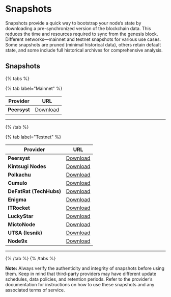 # Snapshots

Snapshots provide a quick way to bootstrap your node’s state by downloading a pre-synchronized version of the blockchain data. This reduces the time and resources required to sync from the genesis block. Different networks—mainnet and testnet snapshots for various use cases. Some snapshots are pruned (minimal historical data), others retain default state, and some include full historical archives for comprehensive analysis.

## Snapshots

{% tabs %}

{% tab label="Mainnet" %}

| Provider | URL                                                                                                                             |
| -------- | ------------------------------------------------------------------------------------------------------------------------------- |
| **Peersyst**              | [Download](https://evm-sidechain-snapshots-mainnet.s3.us-east-1.amazonaws.com/exrpd.tar.lz4)                   |

---
{% /tab %}

{% tab label="Testnet" %}

| Provider | URL                                                                                                                             |
| -------- | ------------------------------------------------------------------------------------------------------------------------------- |
| **Peersyst**              | [Download](https://evm-sidechain-snapshots-testnet.s3.us-east-1.amazonaws.com/exrpd.tar.lz4)                   |
| **Kintsugi Nodes**        | [Download](http://kintsugi-nodes.com/ripple/snapshot)                                                          |
| **Polkachu**              | [Download](https://polkachu.com/testnets/xrp/snapshots)                                                        |
| **Cumulo**                | [Download](https://cumulo.pro/services/xrplevm/)                                                               |
| **DeFatRat (TechHubs)**   | [Download](https://xrpl-testnet-snapshots.techhubs.asia/)                                                      |
| **Enigma**                | [Download](https://services.enigma-validator.com/xrp/xrp_365040.tar.lz4)                                       |
| **ITRocket**              | [Download](https://itrocket.net/services/testnet/xrplevm/)                                                     |
| **LuckyStar**             | [Download](https://luckystar-1.gitbook.io/luckystar.asia/testnet/cosmos-eco/xrpl/snapshot)                     |
| **MictoNode**             | [Download](https://services.mictonode.com/xrpl-evm/snapshot)                                                   |
| **UTSA (lesnik)**         | [Download](https://utsa.gitbook.io/services/testnet/xrpl-evm/snapshots)                                        |
| **Node9x**                | [Download](https://service.node9x.com/testnet/xrpl-evm/service-and-snapshot)                                   |

---
{% /tab %}
{% /tabs %}

**Note:** Always verify the authenticity and integrity of snapshots before using them. Keep in mind that third-party providers may have different update schedules, data policies, and retention periods. Refer to the provider’s documentation for instructions on how to use these snapshots and any associated terms of service.
